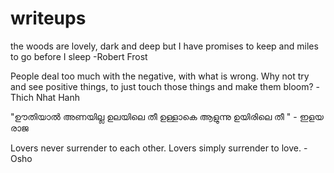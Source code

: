 # writeups

the woods are lovely, dark and deep
but I have promises to keep
and miles to go before I sleep
           -Robert Frost
           
           
 People deal too much with the negative, with what is wrong. Why not try and see positive things, to just touch those things and make them bloom?
          -Thich Nhat Hanh


"ഊതിയാൽ  അണയില്ല  ഉലയിലെ  തീ 
ഉള്ളാകെ  ആളുന്നു  ഉയിരിലെ  തീ "
                                   - ഇളയ രാജ

Lovers never surrender to each other.
Lovers simply surrender to love.
                                   - Osho
